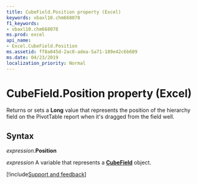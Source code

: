 ```yaml
---
title: CubeField.Position property (Excel)
keywords: vbaxl10.chm668078
f1_keywords:
- vbaxl10.chm668078
ms.prod: excel
api_name:
- Excel.CubeField.Position
ms.assetid: ff8a045d-2ac0-adea-5a71-189e42c6b609
ms.date: 04/23/2019
localization_priority: Normal
---
```



# CubeField.Position property (Excel)

Returns or sets a **Long** value that represents the position of the hierarchy field on the PivotTable report when it's dragged from the field well.


## Syntax

_expression_.**Position**

_expression_ A variable that represents a **[CubeField](Excel.CubeField.md)** object.




[!include[Support and feedback](~/includes/feedback-boilerplate.md)]